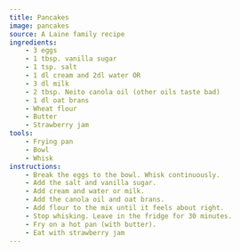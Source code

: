```yaml
---
title: Pancakes
image: pancakes
source: A Laine family recipe
ingredients:
    - 3 eggs
    - 1 tbsp. vanilla sugar
    - 1 tsp. salt
    - 1 dl cream and 2dl water OR
    - 3 dl milk
    - 2 tbsp. Neito canola oil (other oils taste bad)
    - 1 dl oat brans
    - Wheat flour
    - Butter
    - Strawberry jam
tools:
    - Frying pan
    - Bowl
    - Whisk
instructions:
    - Break the eggs to the bowl. Whisk continuously.
    - Add the salt and vanilla sugar.
    - Add cream and water or milk.
    - Add the canola oil and oat brans.
    - Add flour to the mix until it feels about right.
    - Stop whisking. Leave in the fridge for 30 minutes.
    - Fry on a hot pan (with butter).
    - Eat with strawberry jam
---
```

